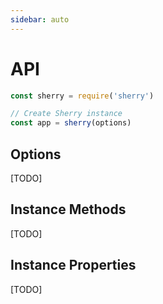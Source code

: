 ```yaml
---
sidebar: auto
---
```


# API

```js
const sherry = require('sherry')

// Create Sherry instance
const app = sherry(options)
```

## Options

[TODO]

## Instance Methods

[TODO]

## Instance Properties

[TODO]
